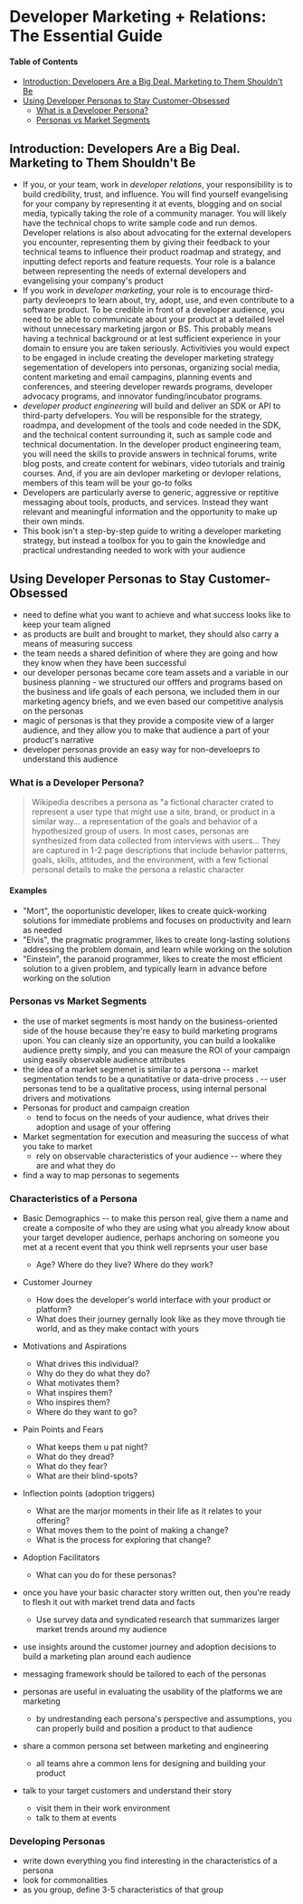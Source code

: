 # Developer Marketing + Relations: The Essential Guide

#### Table of Contents

<!-- TOC -->

- [Introduction: Developers Are a Big Deal. Marketing to Them Shouldn't Be](#introduction-developers-are-a-big-deal-marketing-to-them-shouldnt-be)
- [Using Developer Personas to Stay Customer-Obsessed](#using-developer-personas-to-stay-customer-obsessed)
  - [What is a Developer Persona?](#what-is-a-developer-persona)
  - [Personas vs Market Segments](#personas-vs-market-segments)

<!-- /TOC -->

## Introduction: Developers Are a Big Deal. Marketing to Them Shouldn't Be

- If you, or your team, work in *developer relations*, your responsibility is to build credibility, trust, and influence. You will find yourself evangelising for your company by representing it at events, blogging and on social media, typically taking the role of a community manager. You will likely have the technical chops to write sample code and run demos. Developer relations is also about advocating for the external developers you encounter, representing them by giving their feedback to your technical teams to influence their product roadmap and strategy, and inputting defect reports and feature requests. Your role is a balance between representing the needs of external developers and evangelising your company's product
- If you work in *developer marketing*, your role is to encourage third- party devleoeprs to learn about, try, adopt, use, and even contribute to a software product. To be credible in front of a developer audience, you need to be able to communicate about your product at a detailed level without unnecessary marketing jargon or BS. This probably means having a technical background or at lest sufficient experience in your domain to ensure you are taken seriously. Activitivies you would expect to be engaged in include creating the developer marketing strategy segementation of developers into personas, organizing social media, content marketing and email campagins, planning events and conferences, and steering developer rewards programs, developer advocacy programs, and innovator funding/incubator programs.
- *developer product engineering* will build and deliver an SDK or API to third-party defvelopers. You will be responsible for the strategy, roadmpa, and development of the tools and code needed in the SDK, and the technical content surrounding it, such as sample code and technical documentation. In the developer product engineering team, you will need the skills to provide answers in technical forums, write blog posts, and create content for webinars, video tutorials and trainig courses. And, if you are ain devloper marketing or devloper relations, members of this team will be your go-to folks
- Developers are particularly averse to generic, aggressive or reptitive messaging about tools, products, and services. Instead they want relevant and meaningful information and the opportunity to make up their own minds.
- This book isn't a step-by-step guide to writing a developer marketing strategy, but instead a toolbox for you to gain the knowledge and practical undrestanding needed to work with your audience



## Using Developer Personas to Stay Customer-Obsessed

- need to define what you want to achieve and what success looks like to keep your team aligned
- as products are built and brought to market, they should also carry a means of measuring success
- the team needs a shared definition of where they are going and how they know when they have been successful
- our developer personas became core team assets and a variable in our business planning - we structured our offfers and programs based on the business and life goals of each persona, we included them in our marketing agency briefs, and we even based our competitive analysis on the personas
- magic of personas is that they provide a composite view of a larger audience, and they allow you to make that audience a part of your product's narrative
- developer personas provide an easy way for non-develoeprs to understand this audience

### What is a Developer Persona?

> Wikipedia describes a persona as "a fictional character crated to represent a user type that might use a site, brand, or product in a similar way... a representation of the goals and behavior of a hypothesized group of users. In most cases, personas are synthesized from data collected from interviews with users... They are captured in 1-2 page descriptions that include behavior patterns, goals, skills, attitudes, and the environment, with a few fictional personal details to make the persona a relastic character

#### Examples

- "Mort", the ooportunistic developer, likes to create quick-working solutions for immediate problems and focuses on productivity and learn as needed
- "Elvis", the pragmatic programmer, likes to create long-lasting solutions addressing the problem domain, and learn while working on the solution
- "Einstein", the paranoid programmer, likes to create the most efficient solution to a given problem, and typically learn in advance before working on the solution

### Personas vs Market Segments

- the use of market segments is most handy on the business-oriented side of the house because they're easy to build marketing programs upon. You can cleanly size an opportunity, you can build a lookalike audience pretty simply, and you can measure the ROI of your campaign using easily observable audience attributes
- the idea of a market segmenet is similar to a persona -- market segmentation tends to be a qunatitative or data-drive process . -- user personas tend to be a qualitative process, using internal personal drivers and motivations
- Personas for product and campaign creation
  - tend to focus on the needs of your audience, what drives their adoption and usage of your offering
- Market segmentation for execution and measuring the success of what you take to market
  - rely on observable characteristics of your audience -- where they are and what they do
- find a way to map personas to segements

### Characteristics of a Persona

- Basic Demographics -- to make this person real, give them a name and create a composite of who they are using what you already know about your target developer audience, perhaps anchoring on someone you met at a recent event that you think well reprsents your user base
  - Age? Where do they live? Where do they work?
- Customer Journey
  - How does the developer's world interface with your product or platform?
  - What does their journey gernally look like as they move through tie world, and as they make contact with yours
- Motivations and Aspirations
  - What drives this individual?
  - Why do they do what they do?
  - What motivates them?
  - What inspires them?
  - Who inspires them?
  - Where do they want to go?
- Pain Points and Fears
  - What keeps them u pat night?
  - What do they dread?
  - What do they fear?
  - What are their blind-spots?
- Inflection points (adoption triggers)
  - What are the marjor moments in their life as it relates to your offering?
  - What moves them to the point of making a change?
  - What is the process for exploring that change?
- Adoption Facilitators
  - What can you do for these personas?

- once you have your basic character story written out, then you're ready to flesh it out with market trend data and facts
  - Use survey data and syndicated research that summarizes larger market trends around my audience
- use insights around the customer journey and adoption decisions to build a marketing plan around each audience

- messaging framework should be tailored to each of the personas
- personas are useful in evaluating the usability of the platforms we are marketing
  - by undrestanding each persona's perspective and assumptions, you can properly build and position a product to that audience
- share a common persona set between marketing and engineering
  - all teams ahre a common lens for designing and building your product
- talk to your target customers and understand their story
  - visit them in their work environment
  - talk to them at events

### Developing Personas

- write down everything you find interesting in the characteristics of a persona
- look for commonalities
- as you group, define 3-5 characteristics of that group